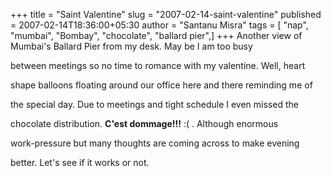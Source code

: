 +++
title = "Saint Valentine"
slug = "2007-02-14-saint-valentine"
published = 2007-02-14T18:36:00+05:30
author = "Santanu Misra"
tags = [ "nap", "mumbai", "Bombay", "chocolate", "ballard pier",]
+++
Another view of Mumbai's Ballard Pier from my desk. May be I am too busy
between meetings so no time to romance with my valentine. Well, heart
shape balloons floating around our office here and there reminding me of
the special day. Due to meetings and tight schedule I even missed the
chocolate distribution. **C'est dommage!!!** :( . Although enormous
work-pressure but many thoughts are coming across to make evening
better. Let's see if it works or not.
